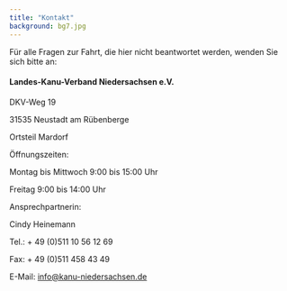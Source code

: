 ```yaml
---
title: "Kontakt"
background: bg7.jpg
---
```


Für alle Fragen zur Fahrt, die hier nicht beantwortet werden, wenden Sie sich bitte an: 

#### Landes-Kanu-Verband Niedersachsen e.V.

DKV-Weg 19

31535 Neustadt am Rübenberge

Ortsteil Mardorf

 

Öffnungszeiten:

Montag bis Mittwoch 9:00 bis 15:00 Uhr

Freitag 9:00 bis 14:00 Uhr

 

Ansprechpartnerin:

Cindy Heinemann

Tel.: + 49 (0)511 10 56 12 69

Fax: + 49 (0)511 458 43 49

E-Mail: info@kanu-niedersachsen.de

 
